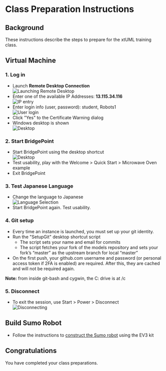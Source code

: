 # Class Preparation Instructions

## Background

These instructions describe the steps to prepare for the 
xtUML training class.   

## Virtual Machine 

### 1. Log in
* Launch __Remote Desktop Connection__   
![Launching Remote Desktop](img/Launching_Remote_Desktop.png)
* Enter one of the available IP Addresses: __13.115.34.116__   
![IP entry](img/rdc_ip_entry.png)
* Enter login info (user, password): student, Robots1   
![User login](img/rdc_user_login.png)
* Click "Yes" to the Certificate Warning dialog   
* Windows desktop is shown   
![Desktop](img/desktop.png)

### 2. Start BridgePoint
* Start BridgePoint using the desktop shortcut   
![Desktop](img/vm_desktop_tools.png)
* Test usability, play with the Welcome > Quick Start > Microwave Oven example  
* Exit BridgePoint  

### 3. Test Japanese Language
* Change the language to Japanese   
![Language Selection](img/vm_language_selection.png)
* Start BridgePoint again.  Test usability.   

### 4. Git setup
* Every time an instance is launched, you must set up your git identity. 
* Run the "SetupGit" desktop shortcut script 
  * The script sets your name and email for commits
  * The script fetches your fork of the models repository and sets your fork’s “master” as the upstream branch for local “master”
* On the first push, your github.com username and password (or personal access token if 2FA is enabled) are required. After this, they are cached and will not be required again.

__Note:__ from inside git-bash and cygwin, the C: drive is at /c

### 5. Disconnect
* To exit the session, use Start > Power > Disconnect   
![Disconnecting](img/vm_disconnect.png)

## Build Sumo Robot
* Follow the instructions to [construct the Sumo robot](https://xtuml.github.io/sumo/) using the EV3 kit

## Congratulations

You have completed your class preparations.
